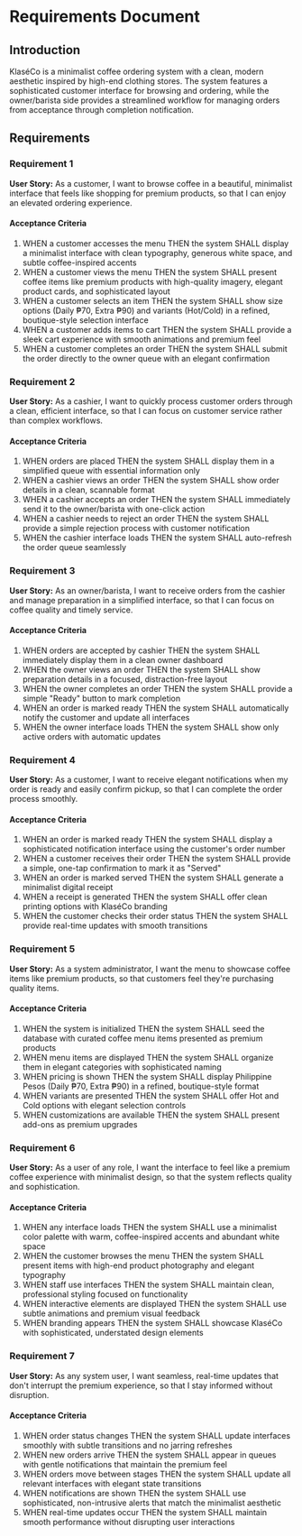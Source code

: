 # Requirements Document

## Introduction

KlaséCo is a minimalist coffee ordering system with a clean, modern aesthetic inspired by high-end clothing stores. The system features a sophisticated customer interface for browsing and ordering, while the owner/barista side provides a streamlined workflow for managing orders from acceptance through completion notification.

## Requirements

### Requirement 1

**User Story:** As a customer, I want to browse coffee in a beautiful, minimalist interface that feels like shopping for premium products, so that I can enjoy an elevated ordering experience.

#### Acceptance Criteria

1. WHEN a customer accesses the menu THEN the system SHALL display a minimalist interface with clean typography, generous white space, and subtle coffee-inspired accents
2. WHEN a customer views the menu THEN the system SHALL present coffee items like premium products with high-quality imagery, elegant product cards, and sophisticated layout
3. WHEN a customer selects an item THEN the system SHALL show size options (Daily ₱70, Extra ₱90) and variants (Hot/Cold) in a refined, boutique-style selection interface
4. WHEN a customer adds items to cart THEN the system SHALL provide a sleek cart experience with smooth animations and premium feel
5. WHEN a customer completes an order THEN the system SHALL submit the order directly to the owner queue with an elegant confirmation

### Requirement 2

**User Story:** As a cashier, I want to quickly process customer orders through a clean, efficient interface, so that I can focus on customer service rather than complex workflows.

#### Acceptance Criteria

1. WHEN orders are placed THEN the system SHALL display them in a simplified queue with essential information only
2. WHEN a cashier views an order THEN the system SHALL show order details in a clean, scannable format
3. WHEN a cashier accepts an order THEN the system SHALL immediately send it to the owner/barista with one-click action
4. WHEN a cashier needs to reject an order THEN the system SHALL provide a simple rejection process with customer notification
5. WHEN the cashier interface loads THEN the system SHALL auto-refresh the order queue seamlessly

### Requirement 3

**User Story:** As an owner/barista, I want to receive orders from the cashier and manage preparation in a simplified interface, so that I can focus on coffee quality and timely service.

#### Acceptance Criteria

1. WHEN orders are accepted by cashier THEN the system SHALL immediately display them in a clean owner dashboard
2. WHEN the owner views an order THEN the system SHALL show preparation details in a focused, distraction-free layout
3. WHEN the owner completes an order THEN the system SHALL provide a simple "Ready" button to mark completion
4. WHEN an order is marked ready THEN the system SHALL automatically notify the customer and update all interfaces
5. WHEN the owner interface loads THEN the system SHALL show only active orders with automatic updates

### Requirement 4

**User Story:** As a customer, I want to receive elegant notifications when my order is ready and easily confirm pickup, so that I can complete the order process smoothly.

#### Acceptance Criteria

1. WHEN an order is marked ready THEN the system SHALL display a sophisticated notification interface using the customer's order number
2. WHEN a customer receives their order THEN the system SHALL provide a simple, one-tap confirmation to mark it as "Served"
3. WHEN an order is marked served THEN the system SHALL generate a minimalist digital receipt
4. WHEN a receipt is generated THEN the system SHALL offer clean printing options with KlaséCo branding
5. WHEN the customer checks their order status THEN the system SHALL provide real-time updates with smooth transitions

### Requirement 5

**User Story:** As a system administrator, I want the menu to showcase coffee items like premium products, so that customers feel they're purchasing quality items.

#### Acceptance Criteria

1. WHEN the system is initialized THEN the system SHALL seed the database with curated coffee menu items presented as premium products
2. WHEN menu items are displayed THEN the system SHALL organize them in elegant categories with sophisticated naming
3. WHEN pricing is shown THEN the system SHALL display Philippine Pesos (Daily ₱70, Extra ₱90) in a refined, boutique-style format
4. WHEN variants are presented THEN the system SHALL offer Hot and Cold options with elegant selection controls
5. WHEN customizations are available THEN the system SHALL present add-ons as premium upgrades

### Requirement 6

**User Story:** As a user of any role, I want the interface to feel like a premium coffee experience with minimalist design, so that the system reflects quality and sophistication.

#### Acceptance Criteria

1. WHEN any interface loads THEN the system SHALL use a minimalist color palette with warm, coffee-inspired accents and abundant white space
2. WHEN the customer browses the menu THEN the system SHALL present items with high-end product photography and elegant typography
3. WHEN staff use interfaces THEN the system SHALL maintain clean, professional styling focused on functionality
4. WHEN interactive elements are displayed THEN the system SHALL use subtle animations and premium visual feedback
5. WHEN branding appears THEN the system SHALL showcase KlaséCo with sophisticated, understated design elements

### Requirement 7

**User Story:** As any system user, I want seamless, real-time updates that don't interrupt the premium experience, so that I stay informed without disruption.

#### Acceptance Criteria

1. WHEN order status changes THEN the system SHALL update interfaces smoothly with subtle transitions and no jarring refreshes
2. WHEN new orders arrive THEN the system SHALL appear in queues with gentle notifications that maintain the premium feel
3. WHEN orders move between stages THEN the system SHALL update all relevant interfaces with elegant state transitions
4. WHEN notifications are shown THEN the system SHALL use sophisticated, non-intrusive alerts that match the minimalist aesthetic
5. WHEN real-time updates occur THEN the system SHALL maintain smooth performance without disrupting user interactions
